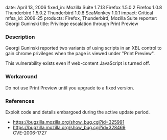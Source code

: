 date: April 13, 2006
fixed_in: Mozilla Suite 1.7.13
          Firefox 1.5.0.2
          Firefox 1.0.8
          Thunderbird 1.5.0.2
          Thunderbird 1.0.8
          SeaMonkey 1.0.1
impact: Critical
mfsa_id: 2006-25
products: Firefox, Thunderbird, Mozilla Suite
reporter: Georgi Guninski
title: Privilege escalation through Print Preview

<h3>Description</h3>

<p>Georgi Guninski reported two variants of using scripts in an XBL control
to gain chrome privileges when the page is viewed under "Print Preview".</p>

<p>This vulnerability exists even if web-content JavaScript is turned off.</p>

<h3>Workaround</h3>

<p>Do not use Print Preview until you upgrade to a fixed version.</p>

<h3>References</h3>

<p>Exploit code and details embargoed during the active update period.</p>

<ul>
<li><a href="https://bugzilla.mozilla.org/show_bug.cgi?id=325991">
https://bugzilla.mozilla.org/show_bug.cgi?id=325991</a></li>
<li><a href="https://bugzilla.mozilla.org/show_bug.cgi?id=328469">
https://bugzilla.mozilla.org/show_bug.cgi?id=328469</a><br/>
CVE-2006-1727</li>
</ul>



